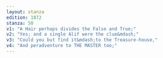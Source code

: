 ```yaml
---
layout: stanza
edition: 1872
stanza: 50
v1: "A Hair perhaps divides the False and True;"
v2: "Yes; and a single Alif were the clue&mdash;"
v3: "Could you but find it&mdash;to the Treasure-house,"
v4: "And peradventure to THE MASTER too;"
---
```

